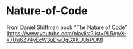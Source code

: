 # Nature-of-Code
From Daniel Shiffman book "The Nature of Code" (https://www.youtube.com/playlist?list=PLRqwX-V7Uu6ZV4yEcW3uDwOgGXKUUsPOM)
